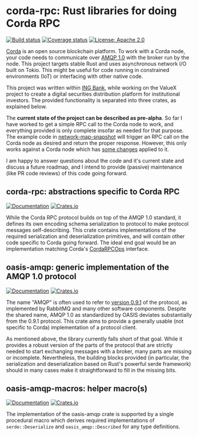 # corda-rpc: Rust libraries for doing Corda RPC

[![Build status](https://github.com/djc/corda-rpc/workflows/CI/badge.svg)](https://github.com/djc/corda-rpc/actions?query=workflow%3ACI)
[![Coverage status](https://codecov.io/gh/djc/corda-rpc/branch/master/graph/badge.svg)](https://codecov.io/gh/djc/corda-rpc)
[![License: Apache 2.0](https://img.shields.io/badge/License-Apache%202.0-blue.svg)](LICENSE)

[Corda](https://www.corda.net/) is an open source blockchain platform. To work with a Corda node,
your code needs to communicate over [AMQP 1.0](https://www.amqp.org/) with the broker run by the node.
This project targets stable Rust and uses asynchronous network I/O built on Tokio. This might be
useful for code running in constrained environments (IoT) or interfacing with other native code.

This project was written within [ING Bank](https://github.com/ing-bank/), while working on the
ValueX project to create a digital securities distribution platform for institutional investors.
The provided functionality is separated into three crates, as explained below.

The **current state of the project can be described as pre-alpha**. So far I have worked to get a simple
RPC call to the Corda node to work, and everything provided is only complete insofar as needed for
that purpose. The example code in [network-map-snapshot](corda-rpc/examples/network-map-snapshot.rs)
will trigger an RPC call on the Corda node as desired and return the proper response. However, this
only works against a Corda node which has [some changes](https://github.com/corda/corda/compare/release/os/4.5...djc:amqp-rpc) applied to it.

I am happy to answer questions about the code and it's current state and discuss a future roadmap,
and I intend to provide (passive) maintenance (like PR code reviews) of this code going forward.

## corda-rpc: abstractions specific to Corda RPC

[![Documentation](https://docs.rs/corda-rpc/badge.svg)](https://docs.rs/corda-rpc/)
[![Crates.io](https://img.shields.io/crates/v/corda-rpc.svg)](https://crates.io/crates/corda-rpc)

While the Corda RPC protocol builds on top of the AMQP 1.0 standard, it defines its own encoding
schema serialization to protocol to make protocol messages self-describing. This crate contains
implementations of the required serialization and deserialization primitives, and will contain
other code specific to Corda going forward. The ideal end goal would be an implementation matching
Corda's [CordaRPCOps](https://docs.corda.net/api/kotlin/corda/net.corda.core.messaging/-corda-r-p-c-ops/index.html) interface.

## oasis-amqp: generic implementation of the AMQP 1.0 protocol

[![Documentation](https://docs.rs/oasis-amqp/badge.svg)](https://docs.rs/oasis-amqp/)
[![Crates.io](https://img.shields.io/crates/v/oasis-amqp.svg)](https://crates.io/crates/oasis-amqp)

The name "AMQP" is often used to refer to [version 0.9.1](https://www.rabbitmq.com/resources/specs/amqp0-9-1.pdf)
of the protocol, as implemented by RabbitMQ and many other software components. Despite the shared name,
AMQP 1.0 as standardized by OASIS deviates substantially from the 0.9.1 protocol. This crate aims to provide
a generally usable (not specific to Corda) implementation of a protocol client.

As mentioned above, the library currently falls short of that goal. While it provides a robust version of
the parts of the protocol that are strictly needed to start exchanging messages with a broker, many parts
are missing or incomplete. Nevertheless, the building blocks provided (in particular, the serialization
and deserialization based on Rust's powerful serde framework) should in many cases make it straightforward
to fill in the missing bits.

## oasis-amqp-macros: helper macro(s)

[![Documentation](https://docs.rs/oasis-amqp-macros/badge.svg)](https://docs.rs/oasis-amqp-macros/)
[![Crates.io](https://img.shields.io/crates/v/oasis-amqp-macros.svg)](https://crates.io/crates/oasis-amqp-macros)

The implementation of the oasis-amqp crate is supported by a single procedural macro which derives
required implementations of `serde::Deserialize` and `oasis_amqp::Described` for any type definitions.
